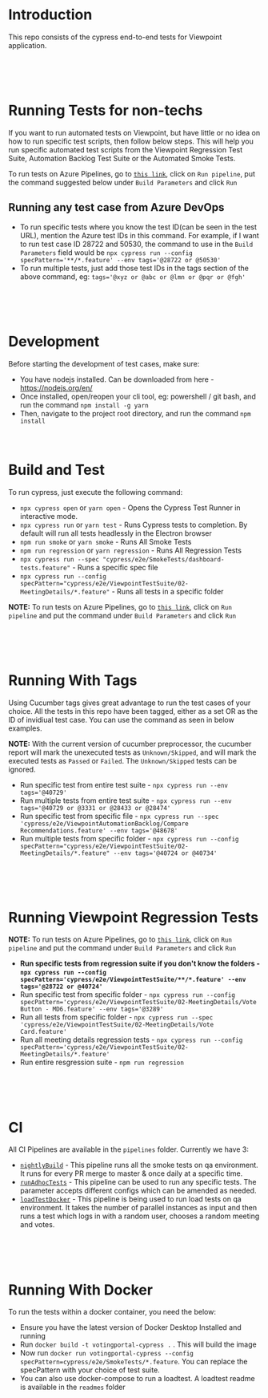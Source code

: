 # Introduction
This repo consists of the cypress end-to-end tests for Viewpoint application.

<br/><br/><br/>
# Running Tests for non-techs
If you want to run automated tests on Viewpoint, but have little or no idea on how to run specific test scripts, then follow below steps. This will help you run specific automated test scripts from the Viewpoint Regression Test Suite, Automation Backlog Test Suite or the Automated Smoke Tests.

To run tests on Azure Pipelines, go to [`this link`](https://dev.azure.com/glasslewis/Development/_build?definitionId=430), click on `Run pipeline`, put the command suggested below under `Build Parameters` and click `Run`

## Running any test case from Azure DevOps
- To run specific tests where you know the test ID(can be seen in the test URL), mention the Azure test IDs in this command. For example, if I want to run test case ID 28722 and 50530, the command to use in the `Build Parameters` field would be `npx cypress run --config specPattern='**/*.feature' --env tags='@28722 or @50530'`
- To run multiple tests, just add those test IDs in the tags section of the above command, eg: `tags='@xyz or @abc or @lmn or @pqr or @fgh'`

<br/><br/><br/>
# Development

Before starting the development of test cases, make sure:

- You have nodejs installed. Can be downloaded from here - https://nodejs.org/en/
- Once installed, open/reopen your cli tool, eg: powershell / git bash, and run the command `npm install -g yarn`
- Then, navigate to the project root directory, and run the command `npm install`
<br/><br/><br/>
# Build and Test

To run cypress, just execute the following command:

- `npx cypress open` or `yarn open` - Opens the Cypress Test Runner in interactive mode.
- `npx cypress run` or `yarn test` - Runs Cypress tests to completion. By default will run all tests headlessly in the Electron browser
- `npm run smoke` or `yarn smoke` - Runs All Smoke Tests
- `npm run regression` or `yarn regression` - Runs All Regression Tests
- `npx cypress run --spec "cypress/e2e/SmokeTests/dashboard-tests.feature"` - Runs a specific spec file
- `npx cypress run --config specPattern="cypress/e2e/ViewpointTestSuite/02-MeetingDetails/*.feature"` - Runs all tests in a specific folder

**NOTE:** To run tests on Azure Pipelines, go to [`this link`](https://dev.azure.com/glasslewis/Development/_build?definitionId=430), click on `Run pipeline` and put the command under `Build Parameters` and click `Run`

<br/><br/><br/>
# Running With Tags

Using Cucumber tags gives great advantage to run the test cases of your choice. All the tests in this repo have been tagged, either as a set OR as the ID of invidiual test case. You can use the command as seen in below examples.

**NOTE:** With the current version of cucumber preprocessor, the cucumber report will mark the unexecuted tests as `Unknown/Skipped`, and will mark the executed tests as `Passed` or `Failed`. The `Unknown/Skipped` tests can be ignored.

- Run specific test from entire test suite - `npx cypress run --env tags='@40729'`
- Run multiple tests from entire test suite - `npx cypress run --env tags='@40729 or @3331 or @28433 or @28474'`
- Run specific test from specific file - `npx cypress run --spec 'cypress/e2e/ViewpointAutomationBacklog/Compare Recommendations.feature' --env tags='@48678'`
- Run multiple tests from specific folder - `npx cypress run --config specPattern="cypress/e2e/ViewpointTestSuite/02-MeetingDetails/*.feature" --env tags='@40724 or @40734'`

<br/><br/><br/>
# Running Viewpoint Regression Tests

**NOTE:** To run tests on Azure Pipelines, go to [`this link`](https://dev.azure.com/glasslewis/Development/_build?definitionId=430), click on `Run pipeline` and put the command under `Build Parameters` and click `Run`

- **Run specific tests from regression suite if you don't know the folders - `npx cypress run --config specPattern='cypress/e2e/ViewpointTestSuite/**/*.feature' --env tags='@28722 or @40724'`**
- Run specific test from specific folder - `npx cypress run --config specPattern='cypress/e2e/ViewpointTestSuite/02-MeetingDetails/Vote Button - MD6.feature' --env tags='@3289'`
- Run all tests from specific folder - `npx cypress run --spec 'cypress/e2e/ViewpointTestSuite/02-MeetingDetails/Vote Card.feature'`
- Run all meeting details regression tests - `npx cypress run --config specPattern='cypress/e2e/ViewpointTestSuite/02-MeetingDetails/*.feature'`
- Run entire resgression suite - `npm run regression`

<br/><br/><br/>
# CI

All CI Pipelines are available in the `pipelines` folder. Currently we have 3:

- [`nightlyBuild`](https://dev.azure.com/glasslewis/Development/_build?definitionId=98) - This pipeline runs all the smoke tests on qa environment. It runs for every PR merge to master & once daily at a specific time.
- [`runAdhocTests`](https://dev.azure.com/glasslewis/Development/_build?definitionId=430) - This pipeline can be used to run any specific tests. The parameter accepts different configs which can be amended as needed.
- [`loadTestDocker`](https://dev.azure.com/glasslewis/Development/_build?definitionId=407) - This pipeline is being used to run load tests on qa environment. It takes the number of parallel instances as input and then runs a test which logs in with a random user, chooses a random meeting and votes.

<br/><br/><br/>
# Running With Docker

To run the tests within a docker container, you need the below:

- Ensure you have the latest version of Docker Desktop Installed and running
- Run `docker build -t votingportal-cypress .` . This will build the image
- Now run `docker run votingportal-cypress --config specPattern=cypress/e2e/SmokeTests/*.feature`. You can replace the specPattern with your choice of test suite.
- You can also use docker-compose to run a loadtest. A loadtest readme is available in the `readmes` folder
